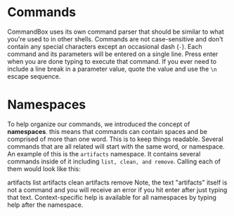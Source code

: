 # Commands

CommandBox uses its own command parser that should be similar to what you're used to in other shells. Commands are not case-sensitive and don't contain any special characters except an occasional dash (`-`). Each command and its parameters will be entered on a single line. Press enter when you are done typing to execute that command. If you ever need to include a line break in a parameter value, quote the value and use the `\n` escape sequence.

# Namespaces

To help organize our commands, we introduced the concept of **namespaces**. this means that commands can contain spaces and be comprised of more than one word. This is to keep things readable. Several commands that are all related will start with the same word, or namespace. An example of this is the `artifacts` namespace. It contains several commands inside of it including `list, clean, and remove`. Calling each of them would look like this:

artifacts list
artifacts clean
artifacts remove
Note, the text "artifacts" itself is not a command and you will receive an error if you hit enter after just typing that text. Context-specific help is available for all namespaces by typing help after the namespace.